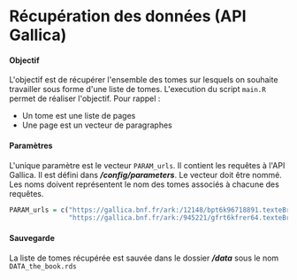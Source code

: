 Récupération des données (API Gallica)
================

#### Objectif

L'objectif est de récupérer l'ensemble des tomes sur lesquels on souhaite travailler sous forme d'une liste de tomes. L'execution du script `main.R` permet de réaliser l'objectif. Pour rappel :

-   Un tome est une liste de pages
-   Une page est un vecteur de paragraphes

#### Paramètres

L'unique paramètre est le vecteur `PARAM_urls`. Il contient les requêtes à l'API Gallica. Il est défini dans ***/config/parameters***. Le vecteur doit être nommé. Les noms doivent représentent le nom des tomes associés à chacune des requêtes.

``` r
PARAM_urls = c("https://gallica.bnf.fr/ark:/12148/bpt6k96718891.texteBrut",
               "https://gallica.bnf.fr/ark:/945221/gfrt6kfrer64.texteBrut")
```

#### Sauvegarde

La liste de tomes récupérée est sauvée dans le dossier ***/data*** sous le nom `DATA_the_book.rds`
